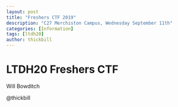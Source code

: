```yaml
---
layout: post
title: "Freshers CTF 2019"
description: "C27 Merchiston Campus, Wednesday September 11th"
categories: [Information]
tags: [ltdh20]
author: thickbill
---
```

# LTDH20 Freshers CTF

Will Bowditch

@thickbill
